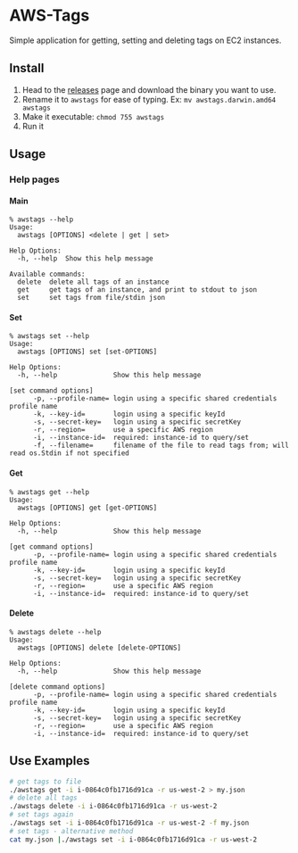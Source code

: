 # AWS-Tags

Simple application for getting, setting and deleting tags on EC2 instances.

## Install

1. Head to the [releases](https://github.com/rglonek/awstags/releases) page and download the binary you want to use.
2. Rename it to `awstags` for ease of typing. Ex: `mv awstags.darwin.amd64 awstags`
3. Make it executable: `chmod 755 awstags`
4. Run it

## Usage

### Help pages

#### Main

```
% awstags --help
Usage:
  awstags [OPTIONS] <delete | get | set>

Help Options:
  -h, --help  Show this help message

Available commands:
  delete  delete all tags of an instance
  get     get tags of an instance, and print to stdout to json
  set     set tags from file/stdin json
```

#### Set

```
% awstags set --help
Usage:
  awstags [OPTIONS] set [set-OPTIONS]

Help Options:
  -h, --help              Show this help message

[set command options]
      -p, --profile-name= login using a specific shared credentials profile name
      -k, --key-id=       login using a specific keyId
      -s, --secret-key=   login using a specific secretKey
      -r, --region=       use a specific AWS region
      -i, --instance-id=  required: instance-id to query/set
      -f, --filename=     filename of the file to read tags from; will read os.Stdin if not specified
```

#### Get

```
% awstags get --help 
Usage:
  awstags [OPTIONS] get [get-OPTIONS]

Help Options:
  -h, --help              Show this help message

[get command options]
      -p, --profile-name= login using a specific shared credentials profile name
      -k, --key-id=       login using a specific keyId
      -s, --secret-key=   login using a specific secretKey
      -r, --region=       use a specific AWS region
      -i, --instance-id=  required: instance-id to query/set
```

#### Delete

```
% awstags delete --help
Usage:
  awstags [OPTIONS] delete [delete-OPTIONS]

Help Options:
  -h, --help              Show this help message

[delete command options]
      -p, --profile-name= login using a specific shared credentials profile name
      -k, --key-id=       login using a specific keyId
      -s, --secret-key=   login using a specific secretKey
      -r, --region=       use a specific AWS region
      -i, --instance-id=  required: instance-id to query/set
```

## Use Examples

```bash
# get tags to file
./awstags get -i i-0864c0fb1716d91ca -r us-west-2 > my.json
# delete all tags
./awstags delete -i i-0864c0fb1716d91ca -r us-west-2
# set tags again
./awstags set -i i-0864c0fb1716d91ca -r us-west-2 -f my.json
# set tags - alternative method
cat my.json |./awstags set -i i-0864c0fb1716d91ca -r us-west-2
```
